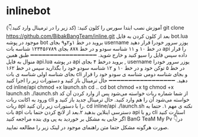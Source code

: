 # inlinebot
آموزش نصب  ابتدا سورس را کلون کنید:  (کد زیر را در ترمینال وارد کنید👇)  git clone https://github.com/BibakBangTeam/inline.git بعد از کلون کردن به فایل bot.lua موجود در پوشه bot بروید در خط ۱و۲و۹ بجای username یوزر سرور خودرا قرار دهید در خط ۱۰ و ۱۱ شناسه سودو و در خط ۸۷۸ بجای ۱۲۳۴۵۶۷۸۹ شناسه بات api را قرار داده سپس فایل را سیو کنید و خارج شوید.  ➖➖➖➖➖➖➖➖➖➖➖➖➖➖➖➖➖ طبق همین منوال به فایل api.lua در پوشه api بروید درخط ۴ بجای , username یوزر سرور خودرا در خط ۵ توکن خود و در خط ۱۰ و ۱۲ شناسه سودو خود را بگذارید سپس در خط ۱۶۲ بجای شناسه اولی شناسه ی بات cli و بجای شناسه دومی شناسه ی سودو خود را قرار دهید.  ➖➖➖➖➖➖➖➖➖➖➖➖➖➖➖➖➖ حال ترمینال باز کنید و دستورات زیر را اجرا کنید cd inline/api chmod +x launch.sh cd .. cd bot chmod +x tg chmod +x launch.sh ./launch.sh از شما شماره ربات خواسته می‌شود پس از وارد کردن آن کد ورود به اکانت ربات cli خواسته می‌شود آن را هم وارد کنید.  حال ترمینال جدید باز کنید و ربات api را با دستورات زیر ران کنید.  cd inline/api ./launch.sh نکته ی مهم  ۱. حتما به بات api دسترسی اینلاین بدهید  ۲.بعد از لانچ کردن حتما بات api رو با cli استارت کنید   اگر جایی به مشکل بر خوردید به پی وی بنده مراجعه کنید  BanG TeaM  My Pv  👇در صورت هرگونه مشکل حتما متن راهنمای موجود در لینک زیر را مطالعه نمایید.
